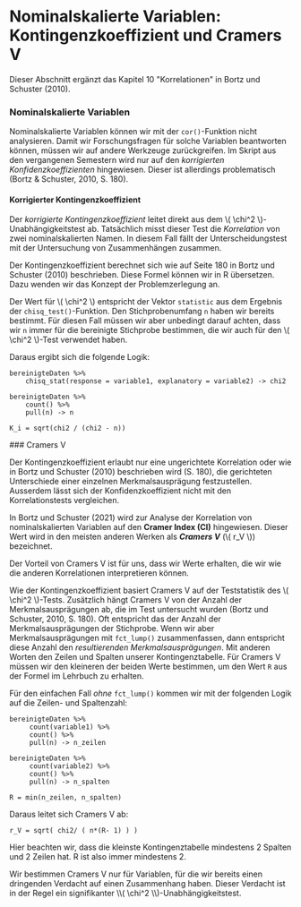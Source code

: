 # Nominalskalierte Variablen: Kontingenzkoeffizient und Cramers V


<div class="col-12 alert alert-primary" markdown=1>
<i class="fa fa-lg fa-info-circle"></i>
Dieser Abschnitt ergänzt das Kapitel 10 "Korrelationen" in Bortz und Schuster (2010). 
</div>

### Nominalskalierte Variablen

Nominalskalierte Variablen können wir mit der `cor()`-Funktion nicht analysieren. Damit wir Forschungsfragen für solche Variablen beantworten können, müssen wir auf andere Werkzeuge zurückgreifen. Im Skript aus den vergangenen Semestern wird nur auf den *korrigierten Konfidenzkoeffizienten* hingewiesen. Dieser ist allerdings problematisch (Bortz & Schuster, 2010, S. 180). 

#### Korrigierter Kontingenzkoeffizient

Der *korrigierte Kontingenzkoeffizient*  leitet direkt aus dem \\( \chi^2 \\)-Unabhängigkeitstest ab. Tatsächlich misst dieser Test die *Korrelation* von zwei nominalskalierten Namen. In diesem Fall fällt der Unterscheidungstest mit der Untersuchung von Zusammenhängen zusammen.

Der Kontingenzkoeffizient berechnet sich wie auf Seite 180 in Bortz und Schuster (2010) beschrieben. Diese Formel können wir in R übersetzen. Dazu wenden wir das Konzept der Problemzerlegung an.

Der Wert für \\( \chi^2 \\) entspricht der Vektor `statistic` aus dem Ergebnis der `chisq_test()`-Funktion. Den Stichprobenumfang `n` haben wir bereits bestimmt. Für diesen Fall müssen wir aber unbedingt darauf achten, dass wir `n` immer für die bereinigte Stichprobe bestimmen, die wir auch für den \\( \chi^2 \\)-Test verwendet haben.

Daraus ergibt sich die folgende Logik: 

```
bereinigteDaten %>%
    chisq_stat(response = variable1, explanatory = variable2) -> chi2

bereinigteDaten %>%
    count() %>%
    pull(n) -> n

K_i = sqrt(chi2 / (chi2 - n))
```

### Cramers V

Der Kontingenzkoeffizient erlaubt nur eine ungerichtete Korrelation oder wie in Bortz und Schuster (2010) beschrieben wird (S. 180), die gerichteten Unterschiede einer einzelnen Merkmalsausprägung  festzustellen. Ausserdem lässt sich der Konfidenzkoeffizient nicht mit den Korrelationstests vergleichen. 

In Bortz und Schuster (2021) wird zur Analyse der Korrelation von nominalskalierten Variablen auf den **Cramer Index (CI)** hingewiesen. Dieser Wert wird in den meisten anderen Werken als ***Cramers V*** (\\( r_V \\)) bezeichnet. 

<div class="alert alert-info" markdown=1>
Der Vorteil von Cramers V ist für uns, dass wir Werte erhalten, die wir wie die anderen Korrelationen interpretieren können.
</div>

Wie der Kontingenzkoeffizient basiert Cramers V auf der Teststatistik des \\( \chi^2 \\)-Tests. Zusätzlich hängt Cramers V von der Anzahl der Merkmalsausprägungen ab, die im Test untersucht wurden (Bortz und Schuster, 2010, S. 180). Oft entspricht das der Anzahl der Merkmalsausprägungen der Stichprobe. Wenn wir aber Merkmalsausprägungen mit `fct_lump()` zusammenfassen, dann entspricht diese Anzahl den *resultierenden Merkmalsausprägungen*. Mit anderen Worten den Zeilen und Spalten unserer Kontingenztabelle. Für Cramers V müssen wir den kleineren der beiden Werte bestimmen, um den Wert `R` aus der Formel im Lehrbuch zu erhalten. 

Für den einfachen Fall *ohne* `fct_lump()` kommen wir mit der folgenden Logik auf die Zeilen- und Spaltenzahl:

```
bereinigteDaten %>%
     count(variable1) %>%
     count() %>%
     pull(n) -> n_zeilen

bereinigteDaten %>%
     count(variable2) %>%
     count() %>%
     pull(n) -> n_spalten

R = min(n_zeilen, n_spalten) 
```
Daraus leitet sich Cramers V ab: 

```
r_V = sqrt( chi2/ ( n*(R- 1) ) )
```

Hier beachten wir, dass die kleinste Kontingenztabelle mindestens 2 Spalten und 2 Zeilen hat. R ist also immer mindestens 2. 

<div class="alert alert-success" markdown=1>
Wir bestimmen Cramers V nur für Variablen, für die wir bereits einen dringenden Verdacht auf einen Zusammenhang haben. Dieser Verdacht ist in der Regel ein signifikanter \\( \chi^2 \\)-Unabhängigkeitstest. 
</div>

$$ $$